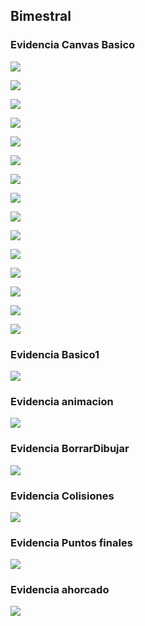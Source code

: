 ## Bimestral

### Evidencia Canvas Basico

![](img/e1.png)

![](img/e2.png)

![](img/e3.png)

![](img/e4.png)

![](img/e5.png)

![](img/e6.png)

![](img/e7.png)

![](img/e8.png)

![](img/e9.png)

![](img/e10.png)

![](img/e11.png)

![](img/e12.png)

![](img/e13.png)

![](img/e14.png)

![](img/e15.png)

### Evidencia Basico1

![](img/e16.png)

### Evidencia animacion

![](img/e17.png)

### Evidencia BorrarDibujar

![](img/e18.png)

### Evidencia Colisiones

![](img/e19.png)

### Evidencia Puntos finales

![](img/e20.png)

### Evidencia ahorcado

![](img/e21.png)
